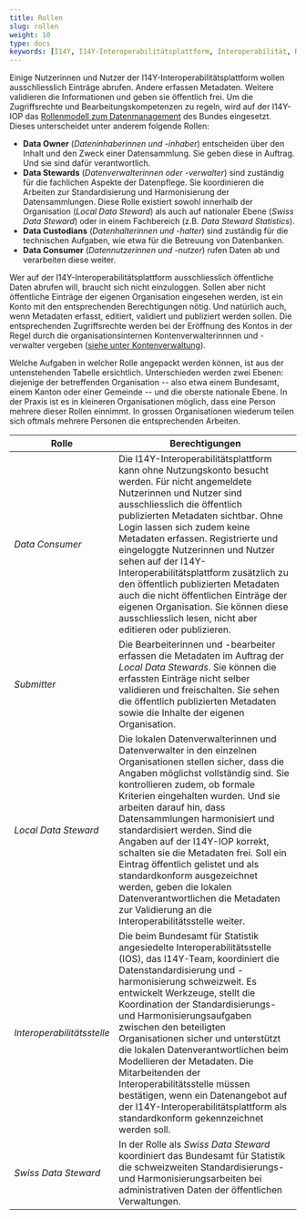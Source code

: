 ```yaml
---
title: Rollen
slug: rollen
weight: 10
type: docs
keywords: [I14Y, I14Y-Interoperabilitätsplattform, Interoperabilität, Rollenmodell, Data Steward, Data Stewardship, Data Owner, Data Consumer]
---
```


Einige Nutzerinnen und Nutzer der I14Y-Interoperabilitätsplattform wollen ausschliesslich Einträge abrufen. Andere erfassen Metadaten. Weitere validieren die Informationen und geben sie öffentlich frei. Um die Zugriffsrechte und Bearbeitungskompetenzen zu regeln, wird auf der I14Y-IOP das [Rollenmodell zum Datenmanagement](https://www.bfs.admin.ch/bfs/de/home/nadb/nadb.assetdetail.14965606.html) des Bundes eingesetzt. Dieses unterscheidet unter anderem folgende Rollen:

- __Data Owner__ (_Dateninhaberinnen und -inhaber_) entscheiden über den Inhalt und den Zweck einer Datensammlung. Sie geben diese in Auftrag. Und sie sind dafür verantwortlich. 
- __Data Stewards__ (_Datenverwalterinnen oder -verwalter_) sind zuständig für die fachlichen Aspekte der Datenpflege. Sie koordinieren die Arbeiten zur Standardisierung und Harmonisierung der Datensammlungen. Diese Rolle existiert sowohl innerhalb der Organisation (_Local Data Steward_) als auch auf nationaler Ebene (_Swiss Data Steward_) oder in einem Fachbereich (z.B. _Data Steward Statistics_).
- __Data Custodians__ (_Datenhalterinnen und -halter_) sind zuständig für die technischen Aufgaben, wie etwa für die Betreuung von Datenbanken.
- __Data Consumer__ (_Datennutzerinnen und -nutzer_) rufen Daten ab und verarbeiten diese weiter. 

Wer auf der I14Y-Interoperabilitätsplattform ausschliesslich öffentliche Daten abrufen will, braucht sich nicht einzuloggen. Sollen aber nicht öffentliche Einträge der eigenen Organisation eingesehen werden, ist ein Konto mit den entsprechenden Berechtigungen nötig. Und natürlich auch, wenn Metadaten erfasst, editiert, validiert und publiziert werden sollen. Die entsprechenden Zugriffsrechte werden bei der Eröffnung des Kontos in der Regel durch die organisationsinternen Kontenverwalterinnnen und -verwalter vergeben ([siehe unter Kontenverwaltung](/handbook/de/2_rollen_prozesse/kontenverwaltung)). 

Welche Aufgaben in welcher Rolle angepackt werden können, ist aus der untenstehenden Tabelle ersichtlich. Unterschieden werden zwei Ebenen: diejenige der betreffenden Organisation -- also etwa einem Bundesamt, einem Kanton oder einer Gemeinde -- und die oberste nationale Ebene. In der Praxis ist es in kleineren Organisationen möglich, dass eine Person mehrere dieser Rollen einnimmt. In grossen Organisationen wiederum teilen sich oftmals mehrere Personen die entsprechenden Arbeiten. 

| Rolle | Berechtigungen |
| ----  | ---- |
| _Data Consumer_ | Die I14Y-Interoperabilitätsplattform kann ohne Nutzungskonto besucht werden. Für nicht angemeldete Nutzerinnen und Nutzer sind ausschliesslich die öffentlich publizierten Metadaten sichtbar. Ohne Login lassen sich zudem keine Metadaten erfassen. Registrierte und eingeloggte Nutzerinnen und Nutzer sehen auf der I14Y-Interoperabilitätsplattform zusätzlich zu den öffentlich publizierten Metadaten auch die nicht öffentlichen Einträge der eigenen Organisation. Sie können diese ausschliesslich lesen, nicht aber editieren oder publizieren. |
| _Submitter_ | Die Bearbeiterinnen und -bearbeiter erfassen die Metadaten im Auftrag der _Local Data Stewards_. Sie können die erfassten Einträge nicht selber validieren und freischalten. Sie sehen die öffentlich publizierten Metadaten sowie die Inhalte der eigenen Organisation. |
| _Local Data Steward_ | Die lokalen Datenverwalterinnen und Datenverwalter in den einzelnen Organisationen stellen sicher, dass die Angaben möglichst vollständig sind. Sie kontrollieren zudem, ob formale Kriterien eingehalten wurden. Und sie arbeiten darauf hin, dass Datensammlungen harmonisiert und standardisiert werden. Sind die Angaben auf der I14Y-IOP korrekt, schalten sie die Metadaten frei. Soll ein Eintrag öffentlich gelistet und als standardkonform ausgezeichnet werden, geben die lokalen Datenverantwortlichen die Metadaten zur Validierung an die Interoperabilitätsstelle weiter. |
| _Interoperabilitätsstelle_ | Die beim Bundesamt für Statistik angesiedelte Interoperabilitätsstelle (IOS), das I14Y-Team, koordiniert die Datenstandardisierung und -harmonisierung schweizweit. Es entwickelt Werkzeuge, stellt die Koordination der Standardisierungs- und Harmonisierungsaufgaben zwischen den beteiligten Organisationen sicher und unterstützt die lokalen Datenverantwortlichen beim Modellieren der Metadaten. Die Mitarbeitenden der Interoperabilitätsstelle müssen bestätigen, wenn ein Datenangebot auf der I14Y-Interoperabilitätsplattform als standardkonform gekennzeichnet werden soll. |
| _Swiss Data Steward_ | In der Rolle als _Swiss Data Steward_ koordiniert das Bundesamt für Statistik die schweizweiten Standardisierungs- und Harmonisierungsarbeiten bei administrativen Daten der öffentlichen Verwaltungen. |